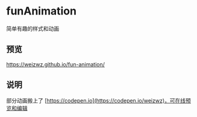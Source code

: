 # funAnimation

简单有趣的样式和动画

## 预览
https://weizwz.github.io/fun-animation/


## 说明

部分动画搬上了 [https://codepen.io](https://codepen.io/weizwz)，可在线预览和编辑